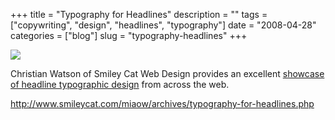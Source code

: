 +++
title = "Typography for Headlines"
description = ""
tags = ["copywriting", "design", "headlines", "typography"]
date = "2008-04-28"
categories = ["blog"]
slug = "typography-headlines"
+++



  <div class="notebook-screenshot"><a href="http://www.smileycat.com/miaow/archives/typography-for-headlines.php"><img src="http://media.konigi.com/bluga/wt4815caa48c0d1.jpg"/></a></div><p>Christian Watson of Smiley Cat Web Design provides an excellent <a href="http://www.smileycat.com/miaow/archives/typography-for-headlines.php">showcase of headline typographic design</a> from across the web.</p>
    
  <a href="http://www.smileycat.com/miaow/archives/typography-for-headlines.php">http://www.smileycat.com/miaow/archives/typography-for-headlines.php</a>

